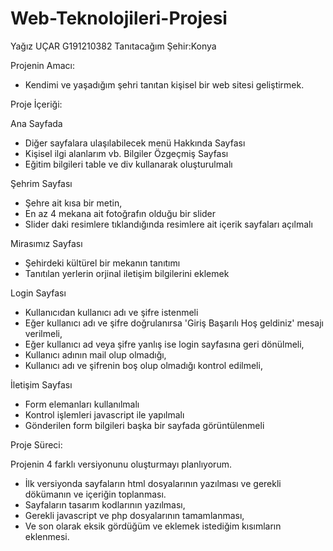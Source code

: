 # Web-Teknolojileri-Projesi
Yağız UÇAR
G191210382
Tanıtacağım Şehir:Konya

Projenin Amacı:
- Kendimi ve yaşadığım şehri tanıtan kişisel bir web sitesi geliştirmek.

Proje İçeriği:

Ana Sayfada
 - Diğer sayfalara ulaşılabilecek menü
Hakkında Sayfası
- Kişisel ilgi alanlarım vb. Bilgiler
Özgeçmiş Sayfası
- Eğitim bilgileri table ve div kullanarak oluşturulmalı

Şehrim Sayfası
 - Şehre ait kısa bir metin,
 - En az 4 mekana ait fotoğrafın olduğu bir slider
 - Slider daki resimlere tıklandığında resimlere ait içerik sayfaları açılmalı

Mirasımız Sayfası
 - Şehirdeki kültürel bir mekanın tanıtımı
 - Tanıtılan yerlerin orjinal iletişim bilgilerini eklemek

 Login Sayfası
 - Kullanıcıdan kullanıcı adı ve şifre istenmeli
 - Eğer kullanıcı adı ve şifre doğrulanırsa 'Giriş  Başarılı Hoş geldiniz' mesajı verilmeli,
 - Eğer kullanıcı ad veya şifre yanlış ise login sayfasına geri dönülmeli,
 - Kullanıcı adının mail olup olmadığı,    
 - Kullanıcı adı ve şifrenin boş olup olmadığı kontrol edilmeli,

İletişim Sayfası
 - Form elemanları kullanılmalı
 - Kontrol işlemleri javascript ile yapılmalı
 - Gönderilen form bilgileri başka bir sayfada görüntülenmeli

Proje Süreci:

Projenin 4 farklı versiyonunu oluşturmayı planlıyorum.
 - İlk versiyonda sayfaların html dosyalarının yazılması ve gerekli dökümanın ve içeriğin toplanması.
 - Sayfaların tasarım kodlarının yazılması,
 - Gerekli javascript ve php dosyalarının tamamlanması,
 - Ve son olarak eksik gördüğüm ve eklemek istediğim kısımların eklenmesi. 
